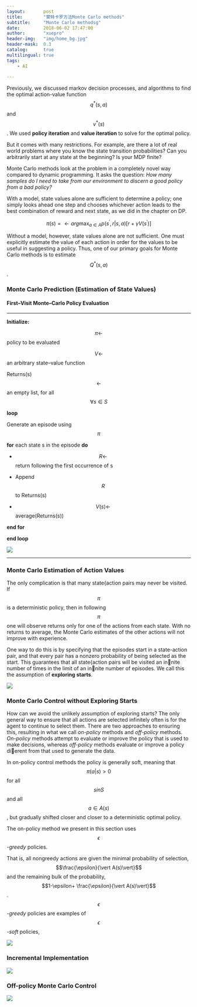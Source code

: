 ```yaml
---
layout:       post
title:        "蒙特卡罗方法Monte Carlo methods"
subtitle:     "Monte Carlo methodsg"
date:         2018-06-02 17:47:00
author:       "xuepro"
header-img:   "img/home_bg.jpg"
header-mask:  0.3
catalog:      true
multilingual: true
tags:
    - AI
    
---
```


Previously, we discussed markov decision processes, and algorithms to find the optimal action-value function 
$$q^*(s,a)$$ and $$v^*(s)$$. We used **policy iteration** and **value iteration** to solve for the optimal policy.

But it comes with many restrictions. For example, are there a lot of real world problems where you know the state transition probabilities?  Can you arbitrarily start at any state at the beginning? Is your MDP finite?

Monte Carlo methods look at the problem in a completely novel way compared to dynamic programming. It asks the question: *How many samples do I need to take from our environment to discern a good policy from a bad policy?*

With a model, state values alone are sufficient to determine a policy; one simply looks ahead one step and chooses whichever
action leads to the best combination of reward and next state, as we did in the chapter on DP.

$$ \pi(s) = \leftarrow arg\max_{a\in A} p(s^{\prime} ,r \vert s,a) [r+ \gamma V(s^{\prime} )] $$

Without a model, however, state values alone are not sufficient. One must explicitly
estimate the value of each action in order for the values to be useful in suggesting a policy.
Thus, one of our primary goals for Monte Carlo methods is to estimate $$Q^*(s,a)$$.

### Monte Carlo Prediction (Estimation of State Values)

#### First–Visit Monte–Carlo Policy Evaluation

-----------------------------------------
**Initialize:**

$$\pi \leftarrow $$   policy to be evaluated

$$V \leftarrow $$  an arbitrary state–value function

Returns(s)  $$\leftarrow $$  an empty list, for all $$\forall s \in S$$

**loop**

Generate an episode using $$\pi$$

**for** each state s in the episode **do**

  - $$R \leftarrow $$  return following the first occurrence of s
  
  - Append $$R$$ to Returns(s)
  
  - $$V(s)\leftarrow $$   average(Returns(s))
  
  
**end for**

**end loop**

![](https://wx4.sinaimg.cn/mw690/006Lkwkygy1frx058hr1vj30of0awwfi.jpg)

-----------------------------------------

### Monte Carlo Estimation of Action Values

The only complication is that many state{action pairs may never be visited. If $$\pi$$ is
a deterministic policy, then in following $$\pi$$ one will observe returns only for one of the
actions from each state. With no returns to average, the Monte Carlo estimates of the
other actions will not improve with experience. 

One way to do this is by specifying that the episodes start in a state-action pair, and that every pair has a nonzero probability of
being selected as the start. This guarantees that all state{action pairs will be visited an
innite number of times in the limit of an innite number of episodes. We call this the
assumption of **exploring starts**.


![](https://wx4.sinaimg.cn/mw690/006Lkwkygy1frx058hhwij30of0d675w.jpg)

### Monte Carlo Control without Exploring Starts

How can we avoid the unlikely assumption of exploring starts? The only general way to
ensure that all actions are selected infinitely often is for the agent to continue to select
them. There are two approaches to ensuring this, resulting in what we call *on-policy*
methods and *off-policy* methods. *On-policy* methods attempt to evaluate or improve the
policy that is used to make decisions, whereas *off-policy* methods evaluate or improve
a policy dierent from that used to generate the data.

In on-policy control methods the policy is generally soft, meaning that $$\pi(a\vert s)>0 $$
for all $$s in S$$ and all $$a \in A(s)$$, but gradually shifted closer and closer to a deterministic
optimal policy.

The on-policy method we present in this section uses *$$\epsilon$$-greedy* policies.

That is, all nongreedy actions are given the minimal probability of selection, $$\frac{\epsilon}{\vert A(s)\vert}$$ and the remaining bulk of the probability,  $$1-\epsilon+ \frac{\epsilon}{\vert A(s)\vert}$$ .
*$$\epsilon$$-greedy* policies are
examples of *$$\epsilon$$-soft* policies,

![](https://wx4.sinaimg.cn/mw690/006Lkwkygy1frx058kuk6j30oh0flabw.jpg)

### Incremental Implementation

![](https://wx1.sinaimg.cn/mw690/006Lkwkygy1frx058i4txj30oh0eadh7.jpg)

### Off-policy Monte Carlo Control

![](https://wx2.sinaimg.cn/mw690/006Lkwkygy1frx058jt9vj30oh0exq4g.jpg)
